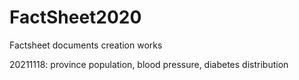 # FactSheet2020
Factsheet documents creation works

20211118: province population, blood pressure, diabetes distribution